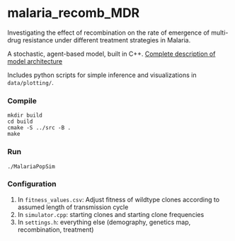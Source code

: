 # malaria_recomb_MDR
Investigating the effect of recombination on the rate of emergence of  multi-drug resistance under different treatment strategies in Malaria.

A stochastic, agent-based model, built in C++. 
[Complete description of model architecture](model_architecture.md)

Includes python scripts for simple inference and visualizations in `data/plotting/`.

### Compile
```
mkdir build
cd build
cmake -S ../src -B .
make
```

### Run
```
./MalariaPopSim
```

### Configuration
1. In `fitness_values.csv`: Adjust fitness of wildtype clones according to assumed length of transmission cycle
2. In `simulator.cpp`: starting clones and starting clone frequencies
3. In `settings.h`: everything else (demography, genetics map, recombination, treatment)
